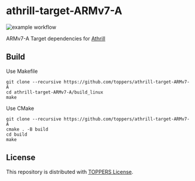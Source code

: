 # athrill-target-ARMv7-A
![example workflow](https://github.com/toppers/athrill-target-ARMv7-A/actions/workflows/build.yml/badge.svg)

ARMv7-A Target dependencies for [Athrill](https://github.com/toppers/athrill)

## Build
Use Makefile
```
git clone --recursive https://github.com/toppers/athrill-target-ARMv7-A
cd athrill-target-ARMv7-A/build_linux
make
```

Use CMake
```
git clone --recursive https://github.com/toppers/athrill-target-ARMv7-A
cmake . -B build
cd build
make
```


## License

This repository is distributed with [TOPPERS License](https://toppers.jp/en/license.html).


